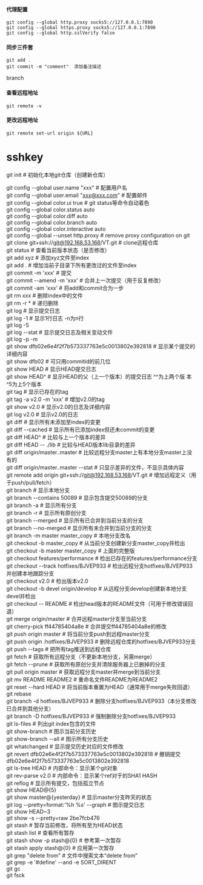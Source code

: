 #### 代理配置  
```  
git config --global http.proxy socks5://127.0.0.1:7890  
git config --global https.proxy socks5://127.0.0.1:7890  
git config --global http.sslVerify false   
```  
#### 同步三件套
```
git add .
git commit -m "comment"  添加备注描述

```


branch    



#### 查看远程地址
```
git remote -v
```
#### 更改远程地址
```
git remote set-url origin ${URL}
```
# sshkey   
  
  
  
git init                                                  # 初始化本地git仓库（创建新仓库）    
  
git config --global user.name "xxx"                       # 配置用户名    
git config --global user.email "xxx@xxx.com"              # 配置邮件    
git config --global color.ui true                         # git status等命令自动着色    
git config --global color.status auto    
git config --global color.diff auto    
git config --global color.branch auto    
git config --global color.interactive auto    
git config --global --unset http.proxy                    # remove  proxy configuration on git    
git clone git+ssh://git@192.168.53.168/VT.git             # clone远程仓库    
git status                                                # 查看当前版本状态（是否修改）    
git add xyz                                               # 添加xyz文件至index    
git add .                                                 # 增加当前子目录下所有更改过的文件至index    
git commit -m 'xxx'                                       # 提交    
git commit --amend -m 'xxx'                               # 合并上一次提交（用于反复修改）    
git commit -am 'xxx'                                      # 将add和commit合为一步    
git rm xxx                                                # 删除index中的文件    
git rm -r *                                               # 递归删除    
git log                                                   # 显示提交日志    
git log -1                                                # 显示1行日志 -n为n行    
git log -5  
git log --stat                                            # 显示提交日志及相关变动文件    
git log -p -m  
git show dfb02e6e4f2f7b573337763e5c0013802e392818         # 显示某个提交的详细内容    
git show dfb02                                            # 可只用commitid的前几位    
git show HEAD                                             # 显示HEAD提交日志    
git show HEAD^                                            # 显示HEAD的父（上一个版本）的提交日志 ^^为上两个版  本 ^5为上5个版本  
git tag                                                   # 显示已存在的tag  
git tag -a v2.0 -m 'xxx'                                  # 增加v2.0的tag  
git show v2.0                                             # 显示v2.0的日志及详细内容  
git log v2.0                                              # 显示v2.0的日志  
git diff                                                  # 显示所有未添加至index的变更  
git diff --cached                                         # 显示所有已添加index但还未commit的变更  
git diff HEAD^                                            # 比较与上一个版本的差异  
git diff HEAD -- ./lib                                    # 比较与HEAD版本lib目录的差异  
git diff origin/master..master                            # 比较远程分支master上有本地分支master上没有的  
git diff origin/master..master --stat                     # 只显示差异的文件，不显示具体内容  
git remote add origin git+ssh://git@192.168.53.168/VT.git # 增加远程定义（用于push/pull/fetch）  
git branch                                                # 显示本地分支  
git branch --contains 50089                               # 显示包含提交50089的分支  
git branch -a                                             # 显示所有分支  
git branch -r                                             # 显示所有原创分支  
git branch --merged                                       # 显示所有已合并到当前分支的分支  
git branch --no-merged                                    # 显示所有未合并到当前分支的分支  
git branch -m master master_copy                          # 本地分支改名  
git checkout -b master_copy                               # 从当前分支创建新分支master_copy并检出  
git checkout -b master master_copy                        # 上面的完整版  
git checkout features/performance                         # 检出已存在的features/performance分支  
git checkout --track hotfixes/BJVEP933                    # 检出远程分支hotfixes/BJVEP933并创建本地跟踪分支  
git checkout v2.0                                         # 检出版本v2.0  
git checkout -b devel origin/develop                      # 从远程分支develop创建新本地分支devel并检出  
git checkout -- README                                    # 检出head版本的README文件（可用于修改错误回退）  
git merge origin/master                                   # 合并远程master分支至当前分支  
git cherry-pick ff44785404a8e                             # 合并提交ff44785404a8e的修改  
git push origin master                                    # 将当前分支push到远程master分支  
git push origin :hotfixes/BJVEP933                        # 删除远程仓库的hotfixes/BJVEP933分支  
git push --tags                                           # 把所有tag推送到远程仓库  
git fetch                                                 # 获取所有远程分支（不更新本地分支，另需merge）  
git fetch --prune                                         # 获取所有原创分支并清除服务器上已删掉的分支  
git pull origin master                                    # 获取远程分支master并merge到当前分支  
git mv README README2                                     # 重命名文件README为README2  
git reset --hard HEAD                                     # 将当前版本重置为HEAD（通常用于merge失败回退）  
git rebase  
git branch -d hotfixes/BJVEP933                           # 删除分支hotfixes/BJVEP933（本分支修改已合并到其他分支）  
git branch -D hotfixes/BJVEP933                           # 强制删除分支hotfixes/BJVEP933  
git ls-files                                              # 列出git index包含的文件  
git show-branch                                           # 图示当前分支历史  
git show-branch --all                                     # 图示所有分支历史  
git whatchanged                                           # 显示提交历史对应的文件修改  
git revert dfb02e6e4f2f7b573337763e5c0013802e392818       # 撤销提交dfb02e6e4f2f7b573337763e5c0013802e392818  
git ls-tree HEAD                                          # 内部命令：显示某个git对象  
git rev-parse v2.0                                        # 内部命令：显示某个ref对于的SHA1 HASH  
git reflog                                                # 显示所有提交，包括孤立节点  
git show HEAD@{5}  
git show master@{yesterday}                               # 显示master分支昨天的状态  
git log --pretty=format:'%h %s' --graph                   # 图示提交日志  
git show HEAD~3  
git show -s --pretty=raw 2be7fcb476  
git stash                                                 # 暂存当前修改，将所有至为HEAD状态  
git stash list                                            # 查看所有暂存  
git stash show -p stash@{0}                               # 参考第一次暂存  
git stash apply stash@{0}                                 # 应用第一次暂存  
git grep "delete from"                                    # 文件中搜索文本“delete from”  
git grep -e '#define' --and -e SORT_DIRENT  
git gc  
git fsck  

